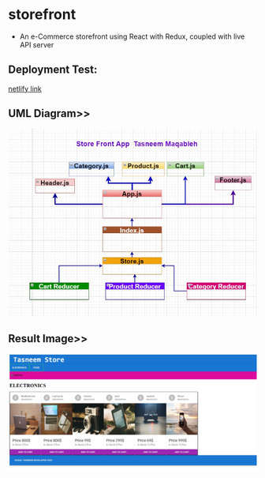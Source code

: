 # storefront

*  An e-Commerce storefront using React with Redux, coupled with live API server

## Deployment Test:

[netlify link](https://63109a6b4f8ad764afe177bc--whimsical-zuccutto-87198b.netlify.app/)


## UML Diagram>>
![uml](./assets/uml-storefront.jpg)

## Result Image>>
![img](./assets/result.jpg)

